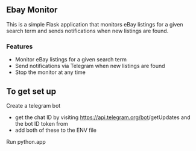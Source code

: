 ## Ebay Monitor

This is a simple Flask application that monitors eBay listings for a given search term and sends notifications when new listings are found.

### Features

- Monitor eBay listings for a given search term
- Send notifications via Telegram when new listings are found
- Stop the monitor at any time


## To get set up

Create a telegram bot
- get the chat ID by visiting https://api.telegram.org/bot<token>/getUpdates
and the bot ID token from <token>
- add both of these to the ENV file

Run python.app

